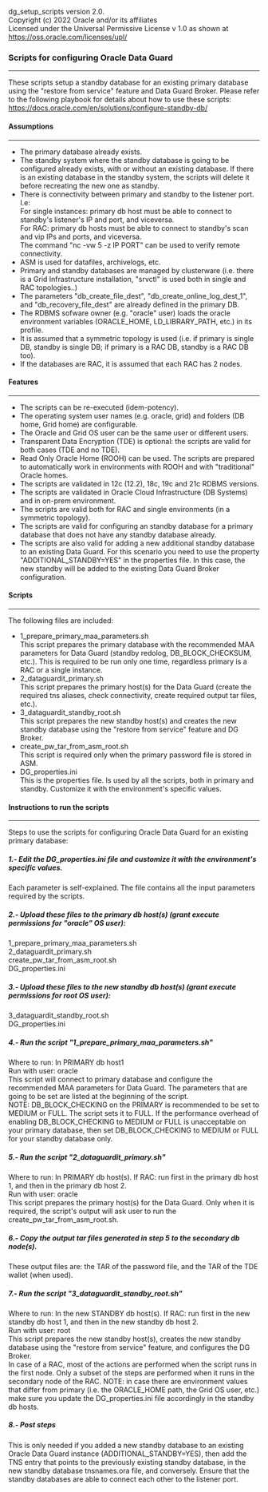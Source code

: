 dg_setup_scripts version 2.0.   
Copyright (c) 2022 Oracle and/or its affiliates  
Licensed under the Universal Permissive License v 1.0 as shown at https://oss.oracle.com/licenses/upl/  
  

### Scripts for configuring Oracle Data Guard
-------------------------------------------------------------------------------------------
These scripts setup a standby database for an existing primary database using the "restore from service" feature and Data Guard Broker.
Please refer to the following playbook for details about how to use these scripts: https://docs.oracle.com/en/solutions/configure-standby-db/

#### Assumptions
-------------------------------------------------------------------------------------------
- The primary database already exists.
- The standby system where the standby database is going to be configured already exists, with or without an existing database. If there is an existing database in the standby system, the scripts will delete it before recreating the new one as standby.
- There is connectivity between primary and standby to the listener port. I.e:  
For single instances: primary db host must be able to connect to standby's listener's IP and port, and viceversa.  
For RAC: primary db hosts must be able to connect to standby's scan and vip IPs and ports, and viceversa.  
The command "nc -vw 5 -z IP PORT" can be used to verify remote connectivity.
- ASM is used for datafiles, archivelogs, etc.
- Primary and standby databases are managed by clusterware (i.e. there is a Grid Infrastructure installation, "srvctl" is used both in single and RAC topologies..)
- The parameters "db_create_file_dest", "db_create_online_log_dest_1", and "db_recovery_file_dest" are already defined in the primary DB.
- The RDBMS sofware owner (e.g. "oracle" user) loads the oracle environment variables (ORACLE_HOME, LD_LIBRARY_PATH, etc.) in its profile.
- It is assumed that a symmetric topology is used (i.e. if primary is single DB, standby is single DB; if primary is a RAC DB, standby is a RAC DB too).
- If the databases are RAC, it is assumed that each RAC has 2 nodes.

#### Features
-------------------------------------------------------------------------------------------
- The scripts can be re-executed (idem-potency).
- The operating system user names (e.g. oracle, grid) and folders (DB home, Grid home) are configurable.
- The Oracle and Grid OS user can be the same user or different users.
- Transparent Data Encryption (TDE) is optional: the scripts are valid for both cases (TDE and no TDE).
- Read Only Oracle Home (ROOH) can be used. The scripts are prepared to automatically work in environments with ROOH and with "traditional" Oracle homes.
- The scripts are validated in 12c (12.2), 18c, 19c and 21c RDBMS versions.
- The scripts are validated in Oracle Cloud Infrastructure (DB Systems) and in on-prem environment.
- The scripts are valid both for RAC and single environments (in a symmetric topology).
- The scripts are valid for configuring an standby database for a primary database that does not have any standby database already. 
- The scripts are also valid for adding a new additional standby database to an existing Data Guard. For this scenario you need to use the property "ADDITIONAL_STANDBY=YES" in the properties file. In this case, the new standby will be added to the existing Data Guard Broker configuration.

#### Scripts
-------------------------------------------------------------------------------------------
The following files are included:
- 1_prepare_primary_maa_parameters.sh  
This script prepares the primary database with the recommended MAA parameters for Data Guard (standby redolog, DB_BLOCK_CHECKSUM, etc.).
This is required to be run only one time, regardless primary is a RAC or a single instance.
- 2_dataguardit_primary.sh  
This script prepares the primary host(s) for the Data Guard (create the required tns aliases, check connectivity, create required output tar files, etc.).
- 3_dataguardit_standby_root.sh  
This script prepares the new standby host(s) and creates the new standby database using the "restore from service" feature and DG Broker.
- create_pw_tar_from_asm_root.sh  
This script is required only when the primary password file is stored in ASM.
- DG_properties.ini  
This is the properties file. Is used by all the scripts, both in primary and standby. Customize it with the environment's specific values.

#### Instructions to run the scripts
-------------------------------------------------------------------------------------------
Steps to use the scripts for configuring Oracle Data Guard for an existing primary database:

##### 1.- Edit the DG_properties.ini file and customize it with the environment's specific values.
Each parameter is self-explained. The file contains all the input parameters required by the scripts.

##### 2.- Upload these files to the primary db host(s) (grant execute permissions for "oracle" OS user):
1_prepare_primary_maa_parameters.sh  
2_dataguardit_primary.sh  
create_pw_tar_from_asm_root.sh  
DG_properties.ini
 
##### 3.- Upload these files to the new standby db host(s) (grant execute permissions for root OS user):  
3_dataguardit_standby_root.sh  
DG_properties.ini

##### 4.- Run the script "1_prepare_primary_maa_parameters.sh"
Where to run:     In PRIMARY db host1  
Run with user:    oracle  
This script will connect to primary database and configure the recommended MAA parameters for Data Guard. The parameters that are going to be set are listed at the beginning of the script.  
NOTE: DB_BLOCK_CHECKING on the PRIMARY is recommended to be set to MEDIUM or FULL. The script sets it to FULL. If the performance overhead of enabling DB_BLOCK_CHECKING to MEDIUM or FULL is unacceptable on your primary database, then set DB_BLOCK_CHECKING to MEDIUM or FULL for your standby database only.

##### 5.- Run the script "2_dataguardit_primary.sh"
Where to run:     In PRIMARY db host(s).  If RAC: run first in the primary db host 1, and then in the primary db host 2.  
Run with user:    oracle  
This script prepares the primary host(s) for the Data Guard. Only when it is required, the script's output will ask user to run the create_pw_tar_from_asm_root.sh.

##### 6.- Copy the output tar files generated in step 5 to the secondary db node(s).
These output files are: the TAR of the password file, and the TAR of the TDE wallet (when used).  

##### 7.- Run the script "3_dataguardit_standby_root.sh"
Where to run:     In the new STANDBY db host(s).  If RAC: run first in the new standby db host 1, and then in the new standby db host 2.  
Run with user:    root  
This script prepares the new standby host(s), creates the new standby database using the "restore from service" feature, and configures the DG Broker.  
In case of a RAC, most of the actions are performed when the script runs in the first node. Only a subset of the steps are performed when it runs in the secondary node of the RAC.
NOTE: in case there are environment values that differ from primary (i.e. the ORACLE_HOME path, the Grid OS user, etc.) make sure you update the DG_properties.ini file accordingly in the standby db hosts.

##### 8.- Post steps 
This is only needed if you added a new standby database to an existing Oracle Data Guard instance (ADDITIONAL_STANDBY=YES), then add the TNS entry that points to the previously existing standby database, in the new standby database tnsnames.ora file, and conversely. Ensure that the standby databases are able to connect each other to the listener port. 
